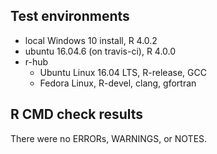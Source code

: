 ## Test environments
* local Windows 10 install, R 4.0.2
* ubuntu 16.04.6 (on travis-ci), R 4.0.0
* r-hub
  - Ubuntu Linux 16.04 LTS, R-release, GCC
  - Fedora Linux, R-devel, clang, gfortran

## R CMD check results
There were no ERRORs, WARNINGS, or NOTES.
